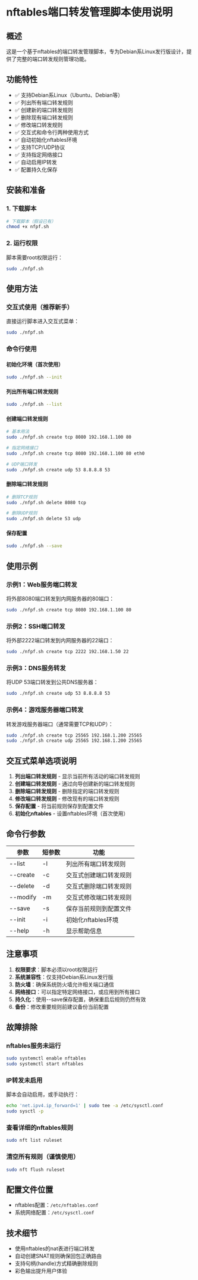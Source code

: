 # nftables端口转发管理脚本使用说明

## 概述
这是一个基于nftables的端口转发管理脚本，专为Debian系Linux发行版设计，提供了完整的端口转发规则管理功能。

## 功能特性
- ✅ 支持Debian系Linux（Ubuntu、Debian等）
- ✅ 列出所有端口转发规则
- ✅ 创建新的端口转发规则
- ✅ 删除现有端口转发规则  
- ✅ 修改端口转发规则
- ✅ 交互式和命令行两种使用方式
- ✅ 自动初始化nftables环境
- ✅ 支持TCP/UDP协议
- ✅ 支持指定网络接口
- ✅ 自动启用IP转发
- ✅ 配置持久化保存

## 安装和准备

### 1. 下载脚本
```bash
# 下载脚本（假设已有）
chmod +x nfpf.sh
```

### 2. 运行权限
脚本需要root权限运行：
```bash
sudo ./nfpf.sh
```

## 使用方法

### 交互式使用（推荐新手）
直接运行脚本进入交互式菜单：
```bash
sudo ./nfpf.sh
```

### 命令行使用

#### 初始化环境（首次使用）
```bash
sudo ./nfpf.sh --init
```

#### 列出所有端口转发规则
```bash
sudo ./nfpf.sh --list
```

#### 创建端口转发规则
```bash
# 基本用法
sudo ./nfpf.sh create tcp 8080 192.168.1.100 80

# 指定网络接口
sudo ./nfpf.sh create tcp 8080 192.168.1.100 80 eth0

# UDP端口转发
sudo ./nfpf.sh create udp 53 8.8.8.8 53
```

#### 删除端口转发规则
```bash
# 删除TCP规则
sudo ./nfpf.sh delete 8080 tcp

# 删除UDP规则  
sudo ./nfpf.sh delete 53 udp
```

#### 保存配置
```bash
sudo ./nfpf.sh --save
```

## 使用示例

### 示例1：Web服务端口转发
将外部8080端口转发到内网服务器的80端口：
```bash
sudo ./nfpf.sh create tcp 8080 192.168.1.100 80
```

### 示例2：SSH端口转发
将外部2222端口转发到内网服务器的22端口：
```bash
sudo ./nfpf.sh create tcp 2222 192.168.1.50 22
```

### 示例3：DNS服务转发
将UDP 53端口转发到公共DNS服务器：
```bash
sudo ./nfpf.sh create udp 53 8.8.8.8 53
```

### 示例4：游戏服务器端口转发
转发游戏服务器端口（通常需要TCP和UDP）：
```bash
sudo ./nfpf.sh create tcp 25565 192.168.1.200 25565
sudo ./nfpf.sh create udp 25565 192.168.1.200 25565
```

## 交互式菜单选项说明

1. **列出端口转发规则** - 显示当前所有活动的端口转发规则
2. **创建端口转发规则** - 通过向导创建新的端口转发规则
3. **删除端口转发规则** - 删除指定的端口转发规则
4. **修改端口转发规则** - 修改现有的端口转发规则
5. **保存配置** - 将当前规则保存到配置文件
6. **初始化nftables** - 设置nftables环境（首次使用）

## 命令行参数

| 参数 | 短参数 | 功能 |
|------|--------|------|
| --list | -l | 列出所有端口转发规则 |
| --create | -c | 交互式创建端口转发规则 |
| --delete | -d | 交互式删除端口转发规则 |
| --modify | -m | 交互式修改端口转发规则 |
| --save | -s | 保存当前规则到配置文件 |
| --init | -i | 初始化nftables环境 |
| --help | -h | 显示帮助信息 |

## 注意事项

1. **权限要求**：脚本必须以root权限运行
2. **系统兼容性**：仅支持Debian系Linux发行版
3. **防火墙**：确保系统防火墙允许相关端口通信
4. **网络接口**：可以指定特定网络接口，或应用到所有接口
5. **持久化**：使用--save保存配置，确保重启后规则仍然有效
6. **备份**：修改重要规则前建议备份当前配置

## 故障排除

### nftables服务未运行
```bash
sudo systemctl enable nftables
sudo systemctl start nftables
```

### IP转发未启用
脚本会自动启用，或手动执行：
```bash
echo 'net.ipv4.ip_forward=1' | sudo tee -a /etc/sysctl.conf
sudo sysctl -p
```

### 查看详细的nftables规则
```bash
sudo nft list ruleset
```

### 清空所有规则（谨慎使用）
```bash
sudo nft flush ruleset
```

## 配置文件位置
- nftables配置：`/etc/nftables.conf`
- 系统网络配置：`/etc/sysctl.conf`

## 技术细节
- 使用nftables的nat表进行端口转发
- 自动创建SNAT规则确保回包正确路由
- 支持句柄(handle)方式精确删除规则
- 彩色输出提升用户体验